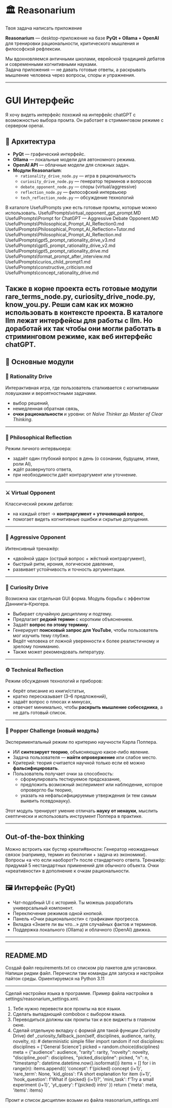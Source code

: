 # 🏛 Reasonarium

Твоя задача написать приложение

**Reasonarium** — desktop-приложение на базе **PyQt + Ollama + OpenAI**  
для тренировки рациональности, критического мышления и философской рефлексии.  

Мы вдохновляемся античными школами, еврейской традицией дебатов и современными когнитивными науками.  
Задача приложения — не давать готовые ответы, а раскрывать мышление человека через вопросы, споры и упражнения.  

---


# GUI Интерфейс
Я хочу видеть интерфейс похожий на интерфейс chatGPT с возможностью выбора промта. 
Он работает в стриминговом режиме с сервером openai.


## 🧩 Архитектура

- **PyQt** — графический интерфейс.  
- **Ollama** — локальные модели для автономного режима.  
- **OpenAI API** — облачные модели для сложных задач.  
- **Модули Reasonarium**:
  - `rationality_drive_node.py` — игра в рациональность  
  - `curiosity_drive_node.py` — генератор терминов и вопросов  
  - `debate_opponent_node.py` — споры (virtual/aggressive)  
  - `reflection_node.py` — философский интервьюер  
  - `tech_reflection_node.py` — обсуждение технологий  

В каталоге UsefulPrompts уже есть готовые промты, которые можно использовать.
UsefulPrompts\virtual_opponent_gpt_prompt.MD
UsefulPrompts\Prompt for ChatGPT — Aggressive Debate Opponent.MD
UsefulPrompts\Philosophical_Prompt_AI_Reflection0.md
UsefulPrompts\Philosophical_Prompt_AI_Reflection+Tutor.md
UsefulPrompts\Philosophical_Prompt_AI_Reflection.md
UsefulPrompts\gpt5_prompt_rationality_drive_v3.md
UsefulPrompts\gpt5_prompt_rationality_drive_v2.md
UsefulPrompts\gpt5_prompt_rationality_drive.md
UsefulPrompts\format_prompt_after_interview.md
UsefulPrompts\curios_child_prompt1.md
UsefulPrompts\constructive_criticism.md
UsefulPrompts\concept_rationality_drive.md
  

Также в корне проекта есть готовые модули rare_terms_node.py, curiosity_drive_node.py, know_you.py.
Реши сам как их можно использовать в контексте проекта.
В каталоге llm лежат интерфейсы для работы с llm. 
Но доработай их так чтобы они могли работать в стриминговом режиме, как веб интерфейс chatGPT.
---

## 🔑 Основные модули

### 🎲 Rationality Drive
Интерактивная игра, где пользователь сталкивается с когнитивными ловушками и вероятностными задачами.  
- выбор решений,  
- немедленная обратная связь,  
- **очки рациональности** и уровни: от *Naïve Thinker* до *Master of Clear Thinking*.  

---

### 🧘 Philosophical Reflection
Режим личного интервьюера:  
- задаёт один глубокий вопрос в день (о сознании, будущем, этике, роли AI),  
- ждёт развернутого ответа,  
- при необходимости даёт контраргумент или уточнение.  

---

### ⚔️ Virtual Opponent
Классический режим дебатов:  
- на каждый ответ → **контраргумент + уточняющий вопрос**,  
- помогает видеть когнитивные ошибки и скрытые допущения.  

---

### 🥶 Aggressive Opponent
Интенсивный тренажёр:  
- «двойной удар» (острый вопрос + жёсткий контраргумент),  
- быстрый ритм, ирония, логическое давление,  
- развивает устойчивость и точность аргументации.  

---

### 🔬 Curiosity Drive
Возможна как отдельная GUI форма.
Модуль борьбы с эффектом Даннинга–Крюгера.  
- Выбирает случайную дисциплину и подтему.  
- Предлагает **редкий термин** с коротким объяснением.  
- Задаёт **вопрос по этому термину**.  
- Генерирует **поисковый запрос для YouTube**, чтобы пользователь мог изучить тему глубже.  
- Ведёт человека от ложной уверенности к более реалистичному и зрелому пониманию.  
- Также может рекомендовать литературу.
---

### ⚙️ Technical Reflection
Режим обсуждения технологий и приборов:  
- берёт описание из книги/статьи,  
- кратко пересказывает (3–6 предложений),  
- задаёт вопрос о плюсах и минусах,  
- отвечает минимально, чтобы **раскрыть мышление собеседника**, а не дать готовый список.  

---


### 🧪 Popper Challenge (новый модуль)
Экспериментальный режим по критерию научности Карла Поппера.  
- ИИ **синтезирует теорию**, объясняющую какое-либо явление.  
- Задача пользователя — **найти опровержение** или слабое место.  
- Критерий: теория считается научной только если её можно **фальсифицировать**.  
- Пользователь получает очки за способность:  
  - сформулировать тестируемое предсказание,  
  - предложить возможный эксперимент или наблюдение, которое опровергло бы теорию,  
  - указать на нефальсифицируемые утверждения (и тем самым выявить псевдонауку).  

Этот модуль тренирует умение отличать **науку от ненауки**, мыслить скептически и использовать инструмент Поппера в практике.  

---

## Out-of-the-box thinking 
Можно встроить как бустер креати#вности:
Генератор неожиданных связок (например, термин из биологии + задача из экономики).
Вопросы «а что если наоборот?» после стандартного ответа.
Тренажёр: придумай 5 нестандартных применений для обычного объекта.
Очки «креативности» в дополнение к очкам рациональности.


## 🖼 Интерфейс (PyQt)

- Чат-подобный UI с историей.  Ты можешь разработать универсальный компонент.
- Переключение режимов одной кнопкой.  
- Панель «Очки рациональности» с графиками прогресса.  
- Вкладка «Знаете ли вы что…» для случайных фактов и терминов.  
- Поддержка локального (Ollama) и облачного (OpenAI) движка.  


---

---

## README.MD
Создай файл requirements.txt со списком pip пакетов для установки.
Напиши ридми файл. Перечисли там команды для запуска и настройки пайтон среды.
Ориентируемся на Python 3.11

---
Сделай настройки языка в программе.
Пример файла настройки в settings/reasonarium_settings.xml.
1. Тебе нужно перевести все промты на все языки.
2. Сделать выпадающий combobox с выбором языка.
3. Переводиться должны как промты так и все виджеты в главном окне.
4. Сделай отдельную вкладку с формой для такой функции (Curiosity Drive)
  def _curiosity_fallback_json(self, disciplines, audience, rarity, novelty, n):
        # deterministic simple filler
        import random
        if not disciplines: disciplines = ['General Science']
        picked = random.choice(disciplines)
        meta = {"audience": audience, "rarity": rarity, "novelty": novelty, "discipline_pool": disciplines, "picked_discipline": picked, "n": n, "timestamp": datetime.datetime.now().isoformat()}
        items = []
        for i in range(n):
            items.append({
                'concept': f'{picked} concept {i+1}',
                'rare_term': None,
                'kid_gloss': f'A short explanation for item {i+1}',
                'hook_question': f'What if {picked} {i+1}?',
                'mini_task': f'Try a small experiment {i+1}',
                'yt_query': f'{picked} intro'
            })
        return {'meta': meta, 'items': items}

Промт и список дисциплин  возьми из файла reasonarium_settings.xml
